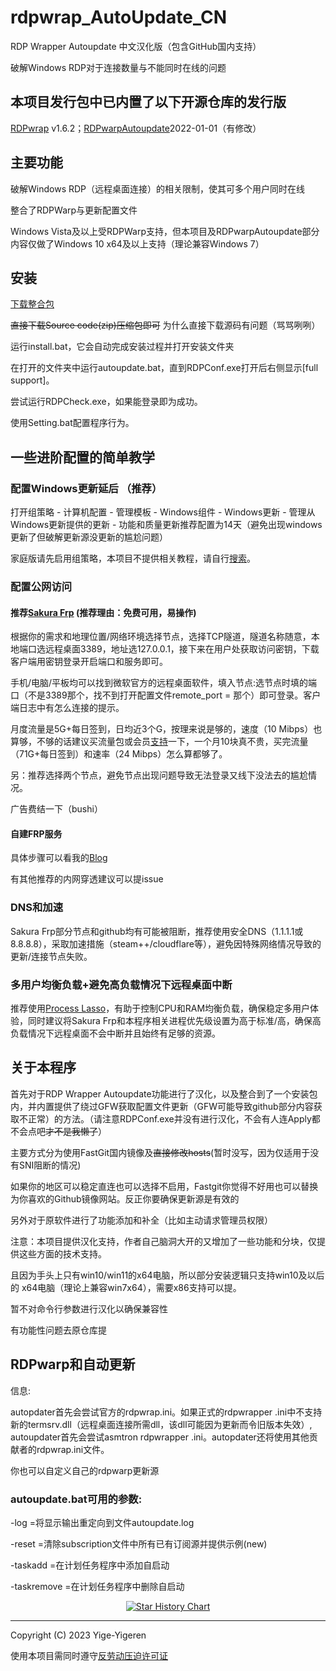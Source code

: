 # rdpwrap_AutoUpdate_CN

RDP Wrapper Autoupdate 中文汉化版（包含GitHub国内支持）

破解Windows RDP对于连接数量与不能同时在线的问题

## 本项目发行包中已内置了以下开源仓库的发行版
[RDPwrap](https://github.com/stascorp/rdpwrap/) v1.6.2；[RDPwarpAutoupdate](https://github.com/asmtron/rdpwrap)2022-01-01（有修改）

## 主要功能

破解Windows RDP（远程桌面连接）的相关限制，使其可多个用户同时在线

整合了RDPWarp与更新配置文件

Windows Vista及以上受RDPWarp支持，但本项目及RDPwarpAutoupdate部分内容仅做了Windows 10 x64及以上支持（理论兼容Windows 7）

## 安装

[下载整合包](https://github.com/yige-yigeren/rdpwrap_AutoUpdate_CN/releases)

~~直接下载Source code(zip)压缩包即可~~ 为什么直接下载源码有问题（骂骂咧咧）

运行install.bat，它会自动完成安装过程并打开安装文件夹

在打开的文件夹中运行autoupdate.bat，直到RDPConf.exe打开后右侧显示[full support]。

尝试运行RDPCheck.exe，如果能登录即为成功。

使用Setting.bat配置程序行为。

## 一些进阶配置的简单教学

### **配置Windows更新延后 （推荐）**

打开组策略 - 计算机配置 - 管理模板 - Windows组件 - Windows更新 - 管理从Windows更新提供的更新 - 功能和质量更新推荐配置为14天（避免出现windows更新了但破解更新源没更新的尴尬问题）

家庭版请先启用组策略，本项目不提供相关教程，请自行[搜索](https://www.bing.com/search?q=%E5%AE%B6%E5%BA%AD%E7%89%88%E6%B7%BB%E5%8A%A0%E7%BB%84%E7%AD%96%E7%95%A5)。

### **配置公网访问**

#### 推荐[Sakura Frp](https://www.natfrp.com/) (推荐理由：免费可用，易操作)

根据你的需求和地理位置/网络环境选择节点，选择TCP隧道，隧道名称随意，本地端口选远程桌面3389，地址选127.0.0.1，接下来在用户处获取访问密钥，下载客户端用密钥登录开启端口和服务即可。

手机/电脑/平板均可以找到微软官方的远程桌面软件，填入节点:选节点时填的端口（不是3389那个，找不到打开配置文件remote_port = 那个）即可登录。客户端日志中有怎么连接的提示。

月度流量是5G+每日签到，日均近3个G，按理来说是够的，速度（10 Mibps）也算够，不够的话建议买流量包或会员[支持](https://www.natfrp.com/purchase/buy)一下，一个月10块真不贵，买完流量（71G+每日签到）和速率（24 Mibps）怎么算都够了。

另：推荐选择两个节点，避免节点出现问题导致无法登录又线下没法去的尴尬情况。

广告费结一下（bushi）

#### 自建FRP服务

具体步骤可以看我的[Blog](https://www.wuyilingwei.com/article/buildfrp.html)

有其他推荐的内网穿透建议可以提issue

### **DNS和加速**

Sakura Frp部分节点和github均有可能被阻断，推荐使用安全DNS（1.1.1.1或8.8.8.8），采取加速措施（steam++/cloudflare等），避免因特殊网络情况导致的更新/连接节点失败。

### **多用户均衡负载+避免高负载情况下远程桌面中断**

推荐使用[Process Lasso](https://bitsum.com/)，有助于控制CPU和RAM均衡负载，确保稳定多用户体验，同时建议将Sakura Frp和本程序相关进程优先级设置为高于标准/高，确保高负载情况下远程桌面不会中断并且始终有足够的资源。

## 关于本程序

首先对于RDP Wrapper Autoupdate功能进行了汉化，以及整合到了一个安装包内，并内置提供了绕过GFW获取配置文件更新（GFW可能导致github部分内容获取不正常）的方法。（请注意RDPConf.exe并没有进行汉化，不会有人连Apply都不会点吧~~才不是我懒了~~）

主要方式分为使用FastGit国内镜像及~~直接修改hosts~~(暂时没写，因为仅适用于没有SNI阻断的情况)

如果你的地区可以稳定直连也可以选择不启用，Fastgit你觉得不好用也可以替换为你喜欢的Github镜像网站。反正你要确保更新源是有效的

另外对于原软件进行了功能添加和补全（比如主动请求管理员权限）

注意：本项目提供汉化支持，作者自己脑洞大开的又增加了一些功能和分块，仅提供这些方面的技术支持。

且因为手头上只有win10/win11的x64电脑，所以部分安装逻辑只支持win10及以后的
x64电脑（理论上兼容win7x64），需要x86支持可以提。

暂不对命令行参数进行汉化以确保兼容性

有功能性问题去原仓库提

## RDPwarp和自动更新

信息:

autopdater首先会尝试官方的rdpwrap.ini。如果正式的rdpwrapper .ini中不支持新的termsrv.dll（远程桌面连接所需dll，该dll可能因为更新而令旧版本失效）, autoupdater首先会尝试asmtron rdpwrapper .ini。autopdater还将使用其他贡献者的rdpwrap.ini文件。

你也可以自定义自己的rdpwarp更新源

### autoupdate.bat可用的参数:

-log =将显示输出重定向到文件autoupdate.log

-reset =清除subscription文件中所有已有订阅源并提供示例(new)

-taskadd =在计划任务程序中添加自启动

-taskremove =在计划任务程序中删除自启动

<p align="center">
  <a href="https://star-history.com/#yige-yigeren/rdpwrap_AutoUpdate_CN&Date">
    <img src="https://api.star-history.com/svg?repos=yige-yigeren/rdpwrap_AutoUpdate_CN&type=Date" alt="Star History Chart">
  </a>
</p>

---

Copyright (C) 2023 Yige-Yigeren

使用本项目需同时遵守[反劳动压迫许可证](https://github.com/yige-yigeren/rdpwrap_AutoUpdate_CN/blob/main/Additional_LICENSE_CN)
